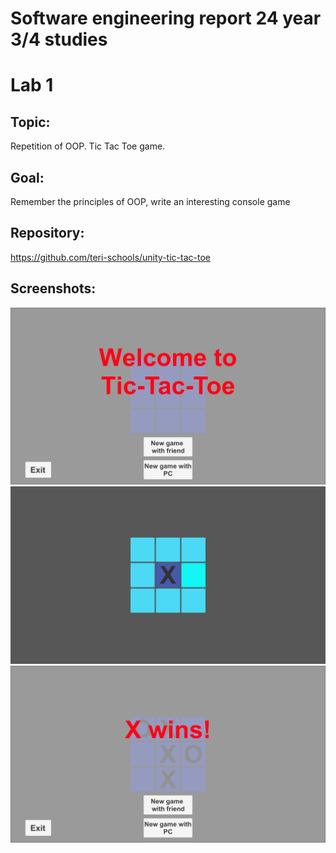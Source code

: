 # Software engineering report 24 year 3/4 studies

# Lab 1

## Topic:
Repetition of OOP. Tic Tac Toe game.

## Goal: 
Remember the principles of OOP, write an interesting console game

## Repository:
https://github.com/teri-schools/unity-tic-tac-toe

## Screenshots:
<img src="https://github.com/teri-schools/unity-tic-tac-toe/blob/master/screenshots/image.png?raw=true">
<img src="https://github.com/teri-schools/unity-tic-tac-toe/blob/master/screenshots/image2.png?raw=true">
<img src="https://github.com/teri-schools/unity-tic-tac-toe/blob/master/screenshots/image3.png?raw=true">
